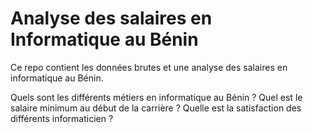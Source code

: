 # Analyse des salaires en Informatique au Bénin

Ce repo contient les données brutes et une analyse des salaires en informatique
au Bénin.

Quels sont les différents métiers en informatique au Bénin ? Quel est le salaire
minimum au début de la carrière ? Quelle est la satisfaction des différents 
informaticien ?
